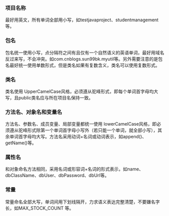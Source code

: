
### 项目名称
最好用英文，所有单词全部用小写，如testjavaproject、studentmanagement等。

### 包名 
包名统一使用小写，点分隔符之间有且仅有一个自然语义的英语单词，最好用域名反过来写，不会冲突。如com.cnblogs.sun99bk.myutil等。另外需要注意的是包名最好统一使用单数形式，但是类名如果有复数含义，类名可以使用复数形式。

### 类名
类名使用 UpperCamelCase风格，必须遵从驼峰形式，即每个单词首字母均大写，且public类名应与所在项目名保持一致。

### 方法名、对象名和变量名
方法名、参数名、成员变量、局部变量都统一使用 lowerCamelCase风格，即必须遵从驼峰形式除第一个单词首字母小写外（若只能一个单词，就全部小写），其余单词首字母均大写。方法名采用动词+名词或动词表示，如append()、getName()等。

### 属性名
和对象命名方法相同，采用名词或形容词+名词的形式表示，如name、dbClassName、dbUser、dbPassword、dbUrl等。

### 常量
常量命名全部大写，单词间用下划线隔开，力求语义表达完整清楚，不要嫌名字长，如MAX_STOCK_COUNT 等。



